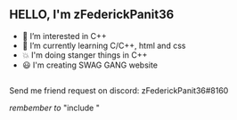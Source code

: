 HELLO, I'm zFederickPanit36
--
- 👀 I’m interested in C++
- 🌱 I’m currently learning C/C++, html and css
- 💥 I'm doing stanger things in C++
- 😃 I'm creating SWAG GANG website
## 
Send me friend request on discord: zFederickPanit36#8160

*rembember to* "include <iostream>"
